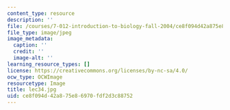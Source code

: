 ```yaml
---
content_type: resource
description: ''
file: /courses/7-012-introduction-to-biology-fall-2004/ce8f094d42a875e86970fdf2d3c88752_lec34.jpg
file_type: image/jpeg
image_metadata:
  caption: ''
  credit: ''
  image-alt: ''
learning_resource_types: []
license: https://creativecommons.org/licenses/by-nc-sa/4.0/
ocw_type: OCWImage
resourcetype: Image
title: lec34.jpg
uid: ce8f094d-42a8-75e8-6970-fdf2d3c88752
---
```

